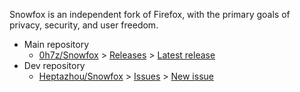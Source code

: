 
Snowfox is an independent fork of Firefox, with the primary goals of privacy, security, and user freedom.

+	Main repository
	-	[0h7z/Snowfox][a1] > [Releases][a2] > [Latest release][a3]
+	Dev repository
	-	[Heptazhou/Snowfox][b1] > [Issues][b2] > [New issue][b3]

<br />

[a1]: https://github.com/0h7z/Snowfox
[a2]: https://github.com/0h7z/Snowfox/releases
[a3]: https://github.com/0h7z/Snowfox/releases/latest
[b1]: https://github.com/Heptazhou/Snowfox
[b2]: https://github.com/Heptazhou/Snowfox/issues
[b3]: https://github.com/Heptazhou/Snowfox/issues/new


